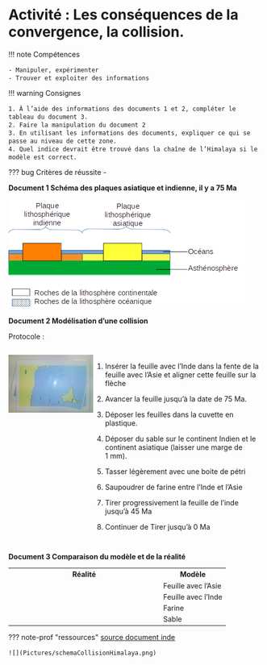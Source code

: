 # Activité : Les conséquences de la convergence, la collision.

!!! note Compétences

    - Manipuler, expérimenter 
    - Trouver et exploiter des informations 

!!! warning Consignes

    1. À l’aide des informations des documents 1 et 2, compléter le tableau du document 3.
    2. Faire la manipulation du document 2
    3. En utilisant les informations des documents, expliquer ce qui se passe au niveau de cette zone.
    4. Quel indice devrait être trouvé dans la chaîne de l’Himalaya si le modèle est correct.
    
??? bug Critères de réussite
    - 


**Document 1 Schéma des plaques asiatique et indienne, il y a 75 Ma**

![](Pictures/schemaPlaquesAsieInde.png)

**Document 2 Modélisation d’une collision**

Protocole :

<div markdown style="display:flex; flex-direction;row;">

<div markdown style="display:flex; flex-direction;column; flex: 1 1 0;">

![](Pictures/montageModeleCollision.png)

</div>

<div markdown style="display:flex; flex-direction;column; flex: 2 1 0;">

1. Insérer la feuille avec l’Inde dans la fente de la feuille avec l’Asie et aligner cette feuille sur la flèche
2. Avancer la feuille jusqu’à la date de 75 Ma.
3. Déposer les feuilles dans la cuvette en plastique.

4.  Déposer du sable sur le continent Indien et le continent asiatique (laisser une marge de 1 mm).

5.  Tasser légèrement avec une boite de pétri

6.  Saupoudrer de farine entre l’Inde et l’Asie

7.  Tirer progressivement la feuille de l’inde jusqu’à 45 Ma

8.  Continuer de Tirer jusqu’à 0 Ma

</div>
</div>


**Document 3 Comparaison du modèle et de la réalité**

<table>
<colgroup>
<col style="width: 300px">
</colgroup>
    <tr>
        <th >Réalité</th>
        <th>Modèle</th>
    </tr>
    <tr>
        <td ></td>
        <td>Feuille avec l’Asie</td>
    </tr>
    <tr>
        <td ></td>
        <td>Feuille avec l’Inde</td>
    </tr>
    <tr>
        <td></td>
        <td>Farine</td>
    </tr>
    <tr>
        <td ></td>
        <td>Sable</td>
    </tr>
</table>

??? note-prof "ressources"
    [source document inde](https://www.pedagogie.ac-nantes.fr/html/peda/svt/collision_subd/Le_phénomène_de_collision_-_SVT_NANTES.html)

    ![](Pictures/schemaCollisionHimalaya.png)
